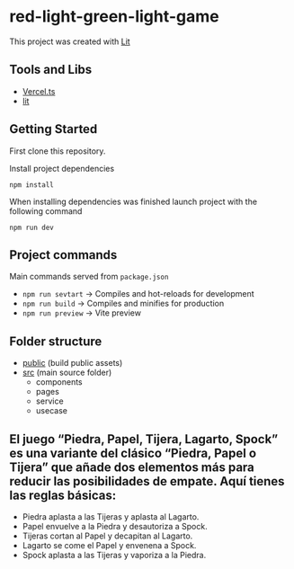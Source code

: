 # red-light-green-light-game

This project was created with [Lit](https://lit.dev/docs/components/overview/)

## Tools and Libs
- [Vercel.ts](https://vercel.com/)
- [lit](https://lit.dev/docs/components/overview/) 

## Getting Started
First clone this repository.

Install project dependencies
```shell
npm install
```
When installing dependencies was finished launch project with the following command
```shell
npm run dev
```

## Project commands
Main commands served from `package.json`

- `npm run sevtart` ->  Compiles and hot-reloads for development
- `npm run build` -> Compiles and minifies for production
- `npm run preview` -> Vite preview

## Folder structure

  * [public](./public) (build public assets)
  * [src](./src) (main source folder)
    * components
    * pages
    * service
    * usecase

## El juego “Piedra, Papel, Tijera, Lagarto, Spock” es una variante del clásico “Piedra, Papel o Tijera” que añade dos elementos más para reducir las posibilidades de empate. Aquí tienes las reglas básicas:

- Piedra aplasta a las Tijeras y aplasta al Lagarto.
- Papel envuelve a la Piedra y desautoriza a Spock.
- Tijeras cortan al Papel y decapitan al Lagarto.
- Lagarto se come el Papel y envenena a Spock.
- Spock aplasta a las Tijeras y vaporiza a la Piedra.